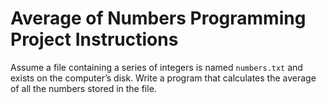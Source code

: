 # Average of Numbers Programming Project Instructions

Assume a file containing a series of integers is named `numbers.txt` and exists on the computer’s disk. Write a program that calculates the average of all the numbers stored in the file.


